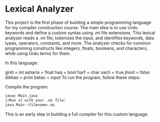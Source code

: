 # Lexical Analyzer
This project is the first phase of building a simple programming language for my compiler construction course. The main idea is to use Urdu keywords and define a custom syntax using .mi file extensions. This lexical analyzer reads a .mi file, tokenizes the input, and identifies keywords, data types, operators, constants, and more. The analyzer checks for common programming constructs like integers, floats, booleans, and characters, while using Urdu terms for them.

In this language:

ginti = int
asharia = float
haq = bool
harf = char
sach = true
jhoot = false
dikhao = print
batao = input
To run the program, follow these steps:

Compile the program:
```bash
javac Main.java
//Run it with your .mi file:
java Main <filename>.mi
```
This is an early step in building a full compiler for this custom language.
